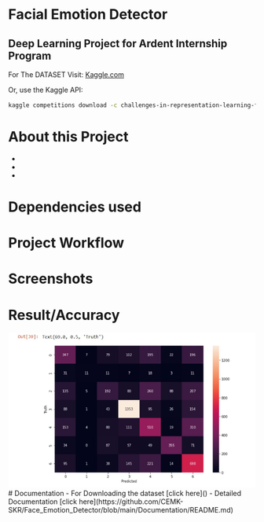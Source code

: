 # Facial Emotion Detector
<h2>Deep Learning Project for Ardent Internship Program</h2>


For The DATASET Visit: [Kaggle.com](https://www.kaggle.com/c/challenges-in-representation-learning-facial-expression-recognition-challenge/data)

Or,
use the Kaggle API: 
```bash
kaggle competitions download -c challenges-in-representation-learning-facial-expression-recognition-challenge
```
# About this Project

- 
- 
- 
# Dependencies used
# Project Workflow
# Screenshots
# Result/Accuracy
<img src="https://github.com/CEMK-SKR/Face_Emotion_Detector/blob/main/Documentation/screenshots/result.jpg?raw=true">
# Documentation
- For Downloading the dataset [click here]()
- Detailed Documentation [click here](https://github.com/CEMK-SKR/Face_Emotion_Detector/blob/main/Documentation/README.md)

